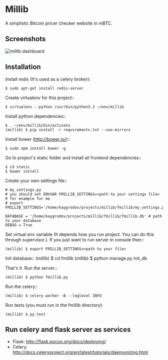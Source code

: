 Millib
======

A simplistic Bitcoin pricer checker website in mBTC.

Screenshots
-----------

![millib dashboard](https://github.com/kaygorodov/millib/raw/master/docs/images/screenshot_dashboard.png)

Installation
-----------

Install redis (It's used as a celery broker):

    $ sudo apt-get install redis-server

Create virtualenv for this project::

    $ virtualenv --python /usr/bin/python3.3 ~/env/millib

Install python dependencies::

    $ . ~/env/millib/bin/activate
    (millib) $ pip install -r requirements.txt --use-mirrors

Install bower (http://bower.io/)::

    $ sudo npm install bower -g

Go to project's static folder and install all frontend dependencies::

    $ cd static
    $ bower install

Create your own settings file::

    # my_settings.py
    # you should set ENVVAR FMILLIB_SETTINGS=<path to your settings file>
    # for example for me
    # export FMILLIB_SETTINGS='/home/kaygrodov/projects/millib/fmillib/my_settings.py'

    DATABASE = '/home/kaygrodov/projects/millib/fmillib/fmillib.db' # path to your database
    DEBUG = True

Set virtual env variable (It depends how you run project. You can do this through supervisor.).
If you just want to run server in console then::

    (millib) $ export FMILLIB_SETTINGS=<path to your file>

Init database::
    (millib) $ cd fmillib
    (millib) $ python manage.py init_db

That's it. Run the server::

    (millib) $ python fmillib.py

Run the celery::

    (millib) $ celery worker -B --loglevel INFO

Run tests (you must run in the fmillib directory):

    (millib) $ py.test


Run celery and flask server as services
-----------

* Flask: http://flask.pocoo.org/docs/deploying/
* Celery: http://docs.celeryproject.org/en/latest/tutorials/daemonizing.html

